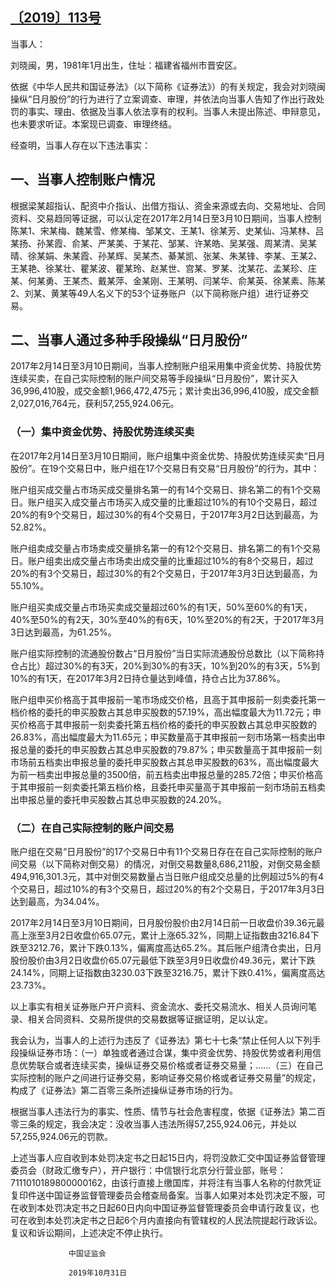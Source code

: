 ## [〔2019〕113号](http://www.csrc.gov.cn/pub/zjhpublic/G00306212/202001/t20200113_369610.htm)


当事人：

刘晓闽，男，1981年1月出生，住址：福建省福州市晋安区。

依据《中华人民共和国证券法》（以下简称《证券法》）的有关规定，我会对刘晓闽操纵“日月股份”的行为进行了立案调查、审理，并依法向当事人告知了作出行政处罚的事实、理由、依据及当事人依法享有的权利。当事人未提出陈述、申辩意见，也未要求听证。本案现已调查、审理终结。

经查明，当事人存在以下违法事实：

## 一、当事人控制账户情况

根据梁某超指认、配资中介指认、出借方指认、资金来源或去向、交易地址、合同资料、交易趋同等证据，可以认定在2017年2月14日至3月10日期间，当事人控制陈某1、宋某梅、魏某雪、修某梅、邹某文、王某1、徐某芳、史某仙、冯某林、吕某扬、孙某霞、俞某、严某美、于某花、邹某、许某皓、吴某强、周某清、吴某晴、徐某娟、朱某霞、孙某辉、吴某杰、綦某凯、张某、朱某锋、李某、王某2、王某艳、徐某壮、瞿某波、瞿某玲、赵某世、宫某、罗某、沈某花、孟某珍、庄某、何某勇、王某杰、戴某萍、金某刚、王某明、闫某华、俞某英、徐某素、陈某2、刘某、黄某等49人名义下的53个证券账户（以下简称账户组）进行证券交易。

##  二、当事人通过多种手段操纵“日月股份”

2017年2月14日至3月10日期间，当事人控制账户组采用集中资金优势、持股优势连续买卖，在自己实际控制的账户间交易等手段操纵“日月股份”，累计买入36,996,410股，成交金额1,966,472,475元；累计卖出36,996,410股，成交金额2,027,016,764元，获利57,255,924.06元。

### （一）集中资金优势、持股优势连续买卖

在2017年2月14日至3月10日期间，账户组集中资金优势、持股优势连续买卖“日月股份”。在19个交易日中，账户组在17个交易日有交易“日月股份”的行为，其中：

账户组买成交量占市场买成交量排名第一的有14个交易日、排名第二的有1个交易日。账户组买入成交量占市场买入成交量的比重超过10%的有10个交易日，超过20%的有9个交易日，超过30%的有4个交易日，于2017年3月2日达到最高，为52.82%。

账户组卖成交量占市场卖成交量排名第一的有12个交易日、排名第二的有1个交易日。账户组卖出成交量占市场卖出成交量的比重超过10%的有8个交易日，超过20%的有3个交易日，超过30%的有2个交易日，于2017年3月3日达到最高，为55.10%。

账户组买卖成交量占市场买卖成交量超过60%的有1天，50%至60%的有1天，40%至50%的有2天，30%至40%的有6天，10%至20%的有2天，于2017年3月3日达到最高，为61.25%。

账户组实际控制的流通股份数占“日月股份”当日实际流通股份总数比（以下简称持仓占比）超过30%的有3天，20%到30%的有3天，10%到20%的有3天，5%到10%的有1天，在2017年3月2日持仓量达到峰值，持仓占比为37.86%。

  账户组申买价格高于其申报前一笔市场成交价格，且高于其申报前一刻卖委托第一档价格的委托的申买股数占其总申买股数的57.19%，高出幅度最大为11.72元；申买价格高于其申报前一刻卖委托第五档价格的委托的申买股数占其总申买股数的26.83%，高出幅度最大为11.65元；申买数量高于其申报前一刻市场第一档卖出申报总量的委托的申买股数占其总申买股数的79.87%；申买数量高于其申报前一刻市场前五档卖出申报总量的委托申买股数占其总申买股数的63%，高出幅度最大为前一档卖出申报总量的3500倍，前五档卖出申报总量的285.72倍；申买价格高于其申报前一刻卖委托第五档价格，且委托申买量高于其申报前一刻市场前五档卖出申报总量的委托申买股数占其总申买股数的24.20%。

### （二）在自己实际控制的账户间交易

账户组在交易“日月股份”的17个交易日中有11个交易日存在在自己实际控制的账户间交易（以下简称对倒交易）的情况，对倒交易数量8,686,211股，对倒交易金额494,916,301.3元，其中对倒交易数量占当日账户组成交总量的比例超过5%的有4个交易日，超过10%的有3个交易日，超过20%的有2个交易日，于2017年3月3日达到最高，为34.04%。

2017年2月14日至3月10日期间，日月股份股价由2月14日前一日收盘价39.36元最高上涨至3月2日收盘价65.07元，累计上涨65.32%，同期上证指数由3216.84下跌至3212.76，累计下跌0.13%，偏离度高达65.2%。其后账户组清仓卖出，日月股份股价由3月2日收盘价65.07元最低下跌至3月9日收盘价49.36元，累计下跌24.14%，同期上证指数由3230.03下跌至3216.75，累计下跌0.41%，偏离度高达23.73%。

以上事实有相关证券账户开户资料、资金流水、委托交易流水、相关人员询问笔录、相关合同资料、交易所提供的交易数据等证据证明，足以认定。

我会认为，当事人的上述行为违反了《证券法》第七十七条“禁止任何人以下列手段操纵证券市场：（一）单独或者通过合谋，集中资金优势、持股优势或者利用信息优势联合或者连续买卖，操纵证券交易价格或者证券交易量；……（三）在自己实际控制的账户之间进行证券交易，影响证券交易价格或者证券交易量”的规定，构成了《证券法》第二百零三条所述操纵证券市场的行为。

根据当事人违法行为的事实、性质、情节与社会危害程度，依据《证券法》第二百零三条的规定，我会决定：没收当事人违法所得57,255,924.06元，并处以57,255,924.06元的罚款。

上述当事人应自收到本处罚决定书之日起15日内，将罚没款汇交中国证券监督管理委员会（财政汇缴专户），开户银行：中信银行北京分行营业部，账号：7111010189800000162，由该行直接上缴国库，并将注有当事人名称的付款凭证复印件送中国证券监督管理委员会稽查局备案。当事人如果对本处罚决定不服，可在收到本处罚决定书之日起60日内向中国证券监督管理委员会申请行政复议，也可在收到本处罚决定书之日起6个月内直接向有管辖权的人民法院提起行政诉讼。复议和诉讼期间，上述决定不停止执行。

 

 

                 中国证监会 

                 2019年10月31日